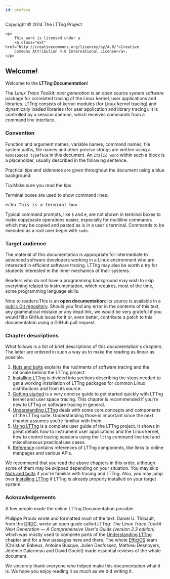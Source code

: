 ```yaml
---
id: preface
---
```


<div class="copyright">
    <p>
        Copyright © 2014 The LTTng Project
    </p>

    <p>
        This work is licensed under a
        <a class="ext" href="http://creativecommons.org/licenses/by/4.0/">Creative
        Commons Attribution 4.0 International License</a>.
    </p>
</div>


## Welcome!

Welcome to the **LTTng Documentation**!

The _Linux Trace Toolkit: next generation_
is an open source system software package for correlated tracing of the
Linux kernel, user applications and libraries. LTTng consists of kernel
modules (for Linux kernel tracing) and dynamically loaded libraries (for
user application and library tracing). It is controlled by a session
daemon, which receives commands from a command line interface.


### Convention

Function and argument names, variable names, command names,
file system paths, file names and other precise strings are written
using a <code>monospaced typeface</code> in this document. An
<code><em>italic</em> word</code> within such a block is a
placeholder, usually described in the following sentence.

Practical tips and sidenotes are given throughout the document using a
blue background:

<div class="tip">
<p><span class="t">Tip:</span>Make sure you read the tips.</p>
</div>

Terminal boxes are used to show command lines:

<pre class="term">
echo This is a terminal box
</pre>

Typical command prompts, like `$` and `#`, are not shown in terminal
boxes to make copy/paste operations easier, especially for multiline
commands which may be copied and pasted as is in a user's terminal.
Commands to be executed as a root user begin with `sudo`.


### Target audience

The material of this documentation is appropriate for intermediate to
advanced software developers working in a Linux environment who are
interested in efficient software tracing. LTTng may also be worth a
try for students interested in the inner mechanics of their systems.

Readers who do not have a programming background may wish to skip
everything related to instrumentation, which requires, most of the
time, some programming language skills.

<div class="tip">
<p><span class="t">Note to readers:</span>This is an <strong>open
documentation</strong>: its source is available in a
<a class="ext" href="https://github.com/lttng/lttng-docs">public Git
repository</a>. Should you find any error in the contents of this text,
any grammatical mistake or any dead link, we would be very grateful if
you would fill a GitHub issue for it or, even better, contribute a patch
to this documentation using a GitHub pull request.</p>
</div>

### Chapter descriptions

What follows is a list of brief descriptions of this documentation's
chapters. The latter are ordered in such a way as to make the reading
as linear as possible.

  1. [Nuts and bolts](#doc-nuts-and-bolts) explains the
     rudiments of software tracing and the rationale behind the
     LTTng project.
  2. [Installing LTTng](#doc-installing-lttng) is divided into
     sections describing the steps needed to get a working installation
     of LTTng packages for common Linux distributions and from its
     source.
  3. [Getting started](#doc-getting-started) is a very concise guide to
     get started quickly with LTTng kernel and user space tracing. This
     chapter is recommended if you're new to LTTng or software tracing
     in general.
  4. [Understanding LTTng](#doc-understanding-lttng) deals with some
     core concepts and components of the LTTng suite. Understanding
     those is important since the next chapter assumes you're familiar
     with them.
  5. [Using LTTng](#doc-using-lttng) is a complete user guide of the
     LTTng project. It shows in great details how to instrument user
     applications and the Linux kernel, how to control tracing sessions
     using the `lttng` command line tool and miscellaneous practical use
     cases.
  6. [Reference](#doc-reference) contains references of LTTng components,
     like links to online manpages and various APIs.

We recommend that you read the above chapters in this order, although
some of them may be skipped depending on your situation. You may skip
[Nuts and bolts](#doc-nuts-and-bolts) if you're familiar with tracing
and LTTng. Also, you may jump over
[Installing LTTng](#doc-installing-lttng) if LTTng is already properly
installed on your target system.


### Acknowledgements

A few people made the online LTTng Documentation possible.

Philippe Proulx wrote and formatted most of the text.
Daniel U. Thibault, from the
<abbr title="Defence Research and Development Canada">DRDC</abbr>,
wrote an open guide called <em>LTTng: The Linux Trace Toolkit Next
Generation&nbsp;&mdash;&nbsp;A Comprehensive User's Guide (version 2.3
edition)</em> which was mostly used to complete parts of the
[Understanding LTTng](#doc-understanding-lttng) chapter and for a few
passages here and there.
The whole <a href="http://www.efficios.com/" class="ext">EfficiOS</a>
team (Christian Babeux, Antoine Busque, Julien Desfossez,
Mathieu Desnoyers, Jérémie Galarneau and David Goulet) made essential
reviews of the whole document.

We sincerely thank everyone who helped make this documentation what
it is. We hope you enjoy reading it as much as we did writing it.

